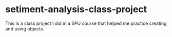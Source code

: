 # setiment-analysis-class-project
This is a class project I did in a SPU course that helped me practice creating and using objects.
